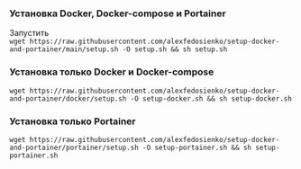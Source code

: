### Установка Docker, Docker-compose и Portainer

Запустить   
`wget https://raw.githubusercontent.com/alexfedosienko/setup-docker-and-portainer/main/setup.sh -O setup.sh && sh setup.sh`

### Установка только Docker и Docker-compose

`wget https://raw.githubusercontent.com/alexfedosienko/setup-docker-and-portainer/docker/setup.sh -O setup-docker.sh && sh setup-docker.sh`

### Установка только Portainer

`wget https://raw.githubusercontent.com/alexfedosienko/setup-docker-and-portainer/portainer/setup.sh -O setup-portainer.sh && sh setup-portainer.sh`
